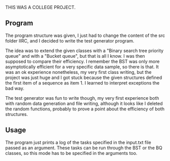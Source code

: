 THIS WAS A COLLEGE PROJECT.

## Program

The program structure was given, I just had to change the content of the src folder IIRC, and I decided to write the test generator program.

The idea was to extend the given classes with a "Binary search tree priority queue" and with a "Bucket queue", but that is all I know. I was then supposed to compare their efficiency. I remember the BST was only more asymptotically efficient for a very specific data sample, so there is that. It was an ok experience nonetheless, my very first class writing, but the project was just huge and I got stuck because the given structures defined the first item of a sequence as item 1. I learned to interpret exceptions the bad way.

The test generator was fun to write though, my very first experience both with random data generation and file writing, although it looks like I deleted the random functions, probably to prove a point about the efficiency of both structures.

## Usage

The program just prints a log of the tasks specified in the input.txt file passed as an argument. These tasks can be run through the BST or the BQ classes, so this mode has to be specified in the arguments too.